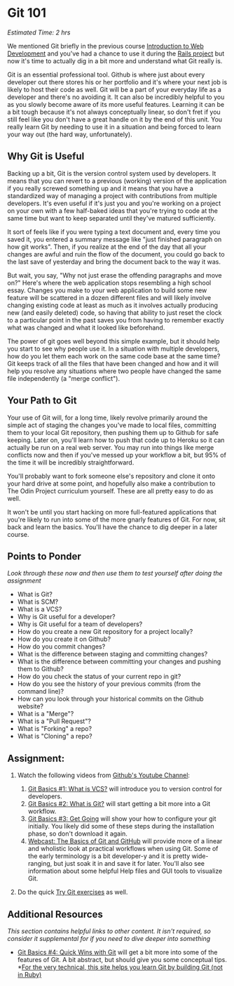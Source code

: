 # Git 101
*Estimated Time: 2 hrs*

We mentioned Git briefly in the previous course [Introduction to Web Development](/introduction-to-web-development/tools-of-the-trade) and you've had a chance to use it during the [Rails project](/web-development-101/ruby-on-rails) but now it's time to actually dig in a bit more and understand what Git really is.

Git is an essential professional tool.  Github is where just about every developer out there stores his or her portfolio and it's where your next job is likely to host their code as well.  Git will be a part of your everyday life as a developer and there's no avoiding it.  It can also be incredibly helpful to you as you slowly become aware of its more useful features.  Learning it can be a bit tough because it's not always conceptually linear, so don't fret if you still feel like you don't have a great handle on it by the end of this unit.  You really learn Git by needing to use it in a situation and being forced to learn your way out (the hard way, unfortunately).

## Why Git is Useful

Backing up a bit, Git is the version control system used by developers.  It means that you can revert to a previous (working) version of the application if you really screwed something up and it means that you have a standardized way of managing a project with contributions from multiple developers.  It's even useful if it's just you and you're working on a project on your own with a few half-baked ideas that you're trying to code at the same time but want to keep separated until they've matured sufficiently.

It sort of feels like if you were typing a text document and, every time you saved it, you entered a summary message like "just finished paragraph on how git works".  Then, if you realize at the end of the day that all your changes are awful and ruin the flow of the document, you could go back to the last save of yesterday and bring the document back to the way it was.

But wait, you say, "Why not just erase the offending paragraphs and move on?"  Here's where the web application stops resembling a high school essay.  Changes you make to your web application to build some new feature will be scattered in a dozen different files and will likely involve changing existing code at least as much as it involves actually producing new (and easily deleted) code, so having that ability to just reset the clock to a particular point in the past saves you from having to remember exactly what was changed and what it looked like beforehand.  

The power of git goes well beyond this simple example, but it should help you start to see why people use it.  In a situation with multiple developers, how do you let them each work on the same code base at the same time?  Git keeps track of all the files that have been changed and how and it will help you resolve any situations where two people have changed the same file independently (a "merge conflict").

## Your Path to Git

Your use of Git will, for a long time, likely revolve primarily around the simple act of staging the changes you've made to local files, committing them to your local Git repository, then pushing them up to Github for safe keeping.  Later on, you'll learn how to push that code up to Heroku so it can actually be run on a real web server.  You may run into things like merge conflicts now and then if you've messed up your workflow a bit, but 95% of the time it will be incredibly straightforward.

You'll probably want to fork someone else's repository and clone it onto your hard drive at some point, and hopefully also make a contribution to The Odin Project curriculum yourself.  These are all pretty easy to do as well.

It won't be until you start hacking on more full-featured applications that you're likely to run into some of the more gnarly features of Git.  For now, sit back and learn the basics.  You'll have the chance to dig deeper in a later course.

## Points to Ponder

*Look through these now and then use them to test yourself after doing the assignment*

* What is Git?
* What is SCM?
* What is a VCS?
* Why is Git useful for a developer?
* Why is Git useful for a team of developers?
* How do you create a new Git repository for a project locally?
* How do you create it on Github?
* How do you commit changes?
* What is the difference between staging and committing changes?
* What is the difference between committing your changes and pushing them to Github?
* How do you check the status of your current repo in git?
* How do you see the history of your previous commits (from the command line)?
* How can you look through your historical commits on the Github website?
* What is a "Merge"?
* What is a "Pull Request"?
* What is "Forking" a repo?
* What is "Cloning" a repo?

## Assignment:

1. Watch the following videos from [Github's Youtube Channel](http://www.youtube.com/GitHubGuides):
    
    1. [Git Basics #1: What is VCS?](http://www.youtube.com/watch?v=8oRjP8yj2Wo) will introduce you to version control for developers.
    2. [Git Basics #2: What is Git?](http://www.youtube.com/watch?v=uhtzxPU7Bz0) will start getting a bit more into a Git workflow.
    3. [Git Basics #3: Get Going](http://www.youtube.com/watch?v=uhtzxPU7Bz0) will show your how to configure your git initially.  You likely did some of these steps during the installation phase, so don't download it again.
    2. [Webcast: The Basics of Git and GitHub](http://www.youtube.com/watch?v=U8GBXvdmHT4) will provide more of a linear and wholistic look at practical workflows when using Git.  Some of the early terminology is a bit developer-y and it is pretty wide-ranging, but just soak it in and save it for later.  You'll also see information about some helpful Help files and GUI tools to visualize Git.

2. Do the quick [Try Git exercises](http://try.github.io/levels/1/challenges/1) as well.

## Additional Resources

*This section contains helpful links to other content. It isn't required, so consider it supplemental for if you need to dive deeper into something*


* [Git Basics #4: Quick Wins with Git](http://www.youtube.com/watch?v=7w5Z7LmyLgI) will get a bit more into some of the features of Git.  A bit abstract, but should give you some conceptual tips.
*[For the very technical, this site helps you learn Git by building Git (not in Ruby)](http://kushagragour.in/blog/2014/01/build-git-learn-git/)

